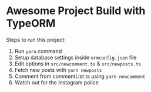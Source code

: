 # Awesome Project Build with TypeORM

Steps to run this project:

1. Run `yarn` command
2. Setup database settings inside `ormconfig.json` file
3. Edit options in `src/newcomment.ts` & `src/newposts.ts`
4. Fetch new posts with `yarn newposts`
5. Comment from commentList.ts using `yarn newcomment`
6. Watch out for the Instagram police
